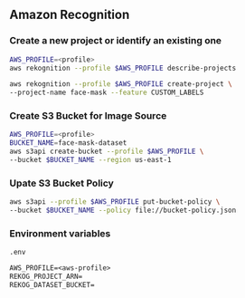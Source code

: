 ## Amazon Recognition

### Create a new project or identify an existing one

```bash
AWS_PROFILE=<profile>
aws rekognition --profile $AWS_PROFILE describe-projects

aws rekognition --profile $AWS_PROFILE create-project \
--project-name face-mask --feature CUSTOM_LABELS
```

### Create S3 Bucket for Image Source

```bash
AWS_PROFILE=<profile>
BUCKET_NAME=face-mask-dataset
aws s3api create-bucket --profile $AWS_PROFILE \
--bucket $BUCKET_NAME --region us-east-1
```

### Upate S3 Bucket Policy
```bash
aws s3api --profile $AWS_PROFILE put-bucket-policy \
--bucket $BUCKET_NAME --policy file://bucket-policy.json
```

### Environment variables

`.env`
```txt
AWS_PROFILE=<aws-profile>
REKOG_PROJECT_ARN=
REKOG_DATASET_BUCKET=
```